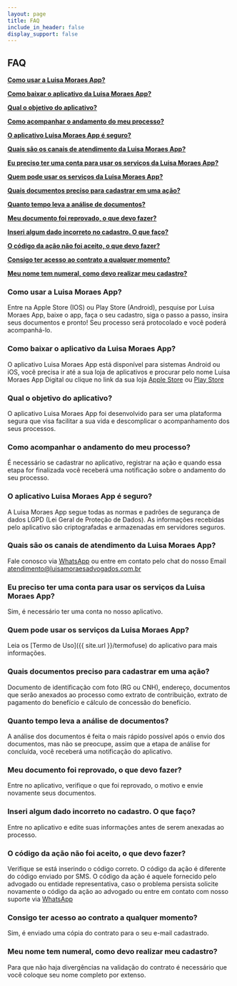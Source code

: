 ```yaml
---
layout: page
title: FAQ
include_in_header: false
display_support: false
---
```


## FAQ
**[Como usar a Luisa Moraes App?](#como-usar-a-luisa-moraes-app)**

**[Como baixar o aplicativo da Luisa Moraes App?](#como-baixar-o-aplicativo-da-luisa-moraes-app)**

**[Qual o objetivo do aplicativo?](#qual-o-objetivo-do-aplicativo)**

**[Como acompanhar o andamento do meu processo?](#como-acompanhar-o-andamento-do-meu-processo)**

**[O aplicativo Luisa Moraes App é seguro?](#o-aplicativo-luisa-moraes-app-é-seguro)**

**[Quais são os canais de atendimento da Luisa Moraes App?](#quais-são-os-canais-de-atendimento-da-luisa-moraes-app)**

**[Eu preciso ter uma conta para usar os serviços da Luisa Moraes App?](#eu-preciso-ter-uma-conta-para-usar-os-serviços-da-luisa-moraes-app)**

**[Quem pode usar os serviços da Luisa Moraes App?](#quem-pode-usar-os-serviços-da-luisa-moraes-app)**

**[Quais documentos preciso para cadastrar em uma ação?](#quais-documentos-preciso-para-cadastrar-em-uma-ação)**

**[Quanto tempo leva a análise de documentos?](#quanto-tempo-leva-a-análise-de-documentos)**

**[Meu documento foi reprovado, o que devo fazer?](#meu-documento-foi-reprovado-o-que-devo-fazer)**

**[Inseri algum dado incorreto no cadastro. O que faço?](#inseri-algum-dado-incorreto-no-cadastro-o-que-faço)**

**[O código da ação não foi aceito, o que devo fazer?](#o-código-da-ação-não-foi-aceito-o-que-devo-fazer)**

**[Consigo ter acesso ao contrato a qualquer momento?](#consigo-ter-acesso-ao-contrato-a-qualquer-momento)**

**[Meu nome tem numeral, como devo realizar meu cadastro?](#meu-nome-tem-numeral-como-devo-realizar-meu-cadastro)**

### Como usar a Luisa Moraes App?

Entre na Apple Store (IOS) ou Play Store (Android), pesquise por Luisa Moraes App, baixe o app, faça o seu cadastro, siga o passo a passo, insira seus documentos e pronto! Seu processo será protocolado e você poderá acompanhá-lo.

### Como baixar o aplicativo da Luisa Moraes App?

O aplicativo Luisa Moraes App está disponível para sistemas Android ou iOS, você precisa ir até a sua loja de aplicativos e procurar pelo nome Luisa Moraes App Digital ou clique no link da sua loja [Apple Store](https://apps.apple.com/br/app/id1570370423) ou [Play Store](https://play.google.com/store/apps/details?id=com.biroapp)

### Qual o objetivo do aplicativo?

O aplicativo Luisa Moraes App foi desenvolvido para ser uma plataforma segura que visa facilitar a sua vida e descomplicar o acompanhamento dos seus processos. 

### Como acompanhar o andamento do meu processo?

É necessário se cadastrar no aplicativo, registrar na ação e quando essa etapa for finalizada você receberá uma notificação sobre o andamento do seu processo.

### O aplicativo Luisa Moraes App é seguro?

A Luisa Moraes App segue todas as normas e padrões de segurança de dados LGPD (Lei Geral de Proteção de Dados). As informações recebidas pelo aplicativo são criptografadas e armazenadas em servidores seguros.

### Quais são os canais de atendimento da Luisa Moraes App?

Fale conosco via [WhatsApp](https://wa.me/5531973489943) ou entre em contato pelo chat do nosso Email atendimento@luisamoraesadvogados.com.br

### Eu preciso ter uma conta para usar os serviços da Luisa Moraes App?

Sim, é necessário ter uma conta no nosso aplicativo.

### Quem pode usar os serviços da Luisa Moraes App?

Leia os [Termo de Uso]({{ site.url }}/termofuse) do aplicativo para mais informações. 

### Quais documentos preciso para cadastrar em uma ação?

Documento de identificação com foto (RG ou CNH), endereço, documentos que serão anexados ao processo como extrato de contribuição, extrato de pagamento do benefício e cálculo de concessão do benefício. 

### Quanto tempo leva a análise de documentos?

A análise dos documentos é feita o mais rápido possível após o envio dos documentos, mas não se preocupe, assim que a etapa de análise for concluída, você receberá uma notificação do aplicativo.

### Meu documento foi reprovado, o que devo fazer?

Entre no aplicativo, verifique o que foi reprovado, o motivo e envie novamente seus documentos.

### Inseri algum dado incorreto no cadastro. O que faço?

Entre no aplicativo e edite suas informações antes de serem anexadas ao processo.

### O código da ação não foi aceito, o que devo fazer?

Verifique se está inserindo o código correto. O código da ação é diferente do código enviado por SMS. O código da ação é aquele fornecido pelo advogado ou entidade representativa, caso o problema persista solicite novamente o código da ação ao advogado ou entre em contato com nosso suporte via [WhatsApp](https://wa.me/5531973489943)

### Consigo ter acesso ao contrato a qualquer momento?

Sim, é enviado uma cópia do contrato para o seu e-mail cadastrado.

### Meu nome tem numeral, como devo realizar meu cadastro?

Para que não haja divergências na validação do contrato é necessário que você coloque seu nome completo por extenso.
